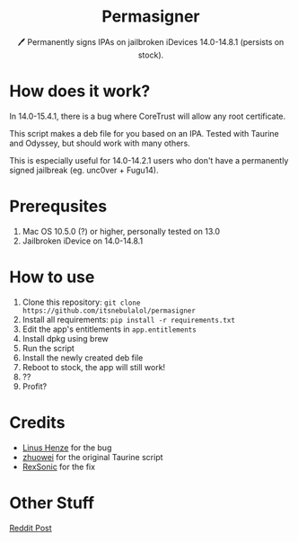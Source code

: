 <h1 align="center">Permasigner</h1>
<p align="center">🖊 Permanently signs IPAs on jailbroken iDevices 14.0-14.8.1 (persists on stock).</p>

# How does it work?
In 14.0-15.4.1, there is a bug where CoreTrust will allow any root certificate. 

This script makes a deb file for you based on an IPA. Tested with Taurine and Odyssey, but should work with many others.

This is especially useful for 14.0-14.2.1 users who don't have a permanently signed jailbreak (eg. unc0ver + Fugu14).

# Prerequsites
1. Mac OS 10.5.0 (?) or higher, personally tested on 13.0
2. Jailbroken iDevice on 14.0-14.8.1

# How to use
1. Clone this repository: `git clone https://github.com/itsnebulalol/permasigner`
2. Install all requirements: `pip install -r requirements.txt`
3. Edit the app's entitlements in `app.entitlements`
4. Install dpkg using brew
5. Run the script
6. Install the newly created deb file
7. Reboot to stock, the app will still work!
8. ??
9. Profit?

# Credits
- [Linus Henze](https://github.com/LinusHenze) for the bug
- [zhuowei](https://github.com/zhuowei) for the original Taurine script
- [RexSonic](https://github.com/RexSonic) for the fix

# Other Stuff
[Reddit Post](https://www.reddit.com/r/jailbreak/comments/vqnazh/free_release_permasigner_generate_a_permasigned)